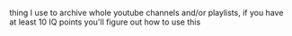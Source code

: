 thing I use to archive whole youtube channels and/or playlists, if you have at least 10 IQ points you'll figure out how to use this
